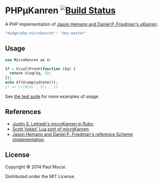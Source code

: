 # PHPµKanren [![Build Status](https://travis-ci.org/mudge/php-microkanren.png?branch=master)](https://travis-ci.org/mudge/php-microkanren)

A PHP implementation of [Jason Hemann and Daniel P. Friedman's
µKanren](http://webyrd.net/scheme-2013/papers/HemannMuKanren2013.pdf).

```javascript
"mudge/php-microkanren": "dev-master"
```

## Usage

```php
use MicroKanren as U;

$f = U\callFresh(function ($q) {
  return U\eq($q, 5);
});
echo $f(U\emptyState());
/* => (((#(0) . 5)) . 1)
```

See [the test
suite](https://github.com/mudge/PHPMicroKanren/blob/master/tests/MicroKanren/CoreTest.php)
for more examples of usage.

## References

* [Justin S. Leitgeb's microKanren in Ruby](https://github.com/jsl/ruby_ukanren);
* [Scott Vokes' Lua port of microKanren](https://github.com/silentbicycle/lua-ukanren);
* [Jason Hemann and Daniel P. Friedman's reference Scheme implementation](https://github.com/jasonhemann/microKanren).

## License

Copyright © 2014 Paul Mucur.

Distributed under the MIT License.
